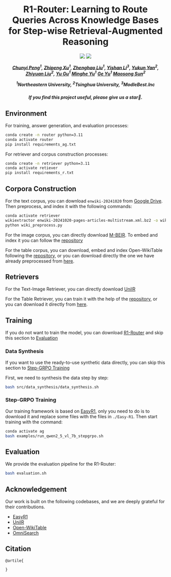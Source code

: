 <div align="center">

<h1> R1-Router: Learning to Route Queries Across Knowledge Bases for Step-wise Retrieval-Augmented Reasoning </h1>


<h5 align="center"> 

<a href='https://arxiv.org/abs/'><img src='https://img.shields.io/badge/Paper-Arxiv-red'></a>
<a href='https://huggingface.co/hmhm1229/R1-Router'><img src='https://img.shields.io/badge/%F0%9F%A4%97%20Hugging%20Face-Models-blue'>

[Chunyi Peng]()<sup>1</sup>,
[Zhipeng Xu]()<sup>1</sup>,
[Zhenghao Liu](https://edwardzh.github.io/)<sup>1</sup>,
[Yishan Li]()<sup>3</sup>,
[Yukun Yan]()<sup>2</sup>,
[Zhiyuan Liu]()<sup>2</sup>,
[Yu Gu]()<sup>1</sup>
[Minghe Yu]()<sup>1</sup>
[Ge Yu]()<sup>1</sup>
[Maosong Sun]()<sup>2</sup>

<sup>1</sup>Northeastern University, <sup>2</sup>Tsinghua University, <sup>3</sup>ModleBest.Inc

<h5 align="center"> If you find this project useful, please give us a star🌟.
</h5>
</div>

## Environment
For training, answer generation, and evaluation processes:
```bash
conda create -n router python=3.11
conda activate router
pip install requirements_ag.txt
```
For retriever and corpus construction processes:
```bash
conda create -n retriever python=3.11
conda activate retiever
pip install requirements_r.txt
```

## Corpora Construction
For the text corpus, you can download `enwiki-20241020` from [Google Drive](https://). Then preprocess, and index it with the following commands:
```bash
conda activate retriever
wikiextractor enwiki-20241020-pages-articles-multistream.xml.bz2 -o wiki_extracted
python wiki_preprocess.py
```
For the image corpus, you can directly download [M-BEIR](https://huggingface.co/datasets/TIGER-Lab/M-BEIR). To embed and index it you can follow the [repository](https://github.com/TIGER-AI-Lab/UniIR)

For the table corpus, you can download, embed and index Open-WikiTable following the [repository](https://github.com/sean0042/Open_WikiTable), or you can download directly the one we have already preprocessed from [here](https://huggingface.co/hmhm1229/table-retriever). 

## Retrievers
For the Text-Image Retriever, you can directly download [UniIR](https://huggingface.co/TIGER-Lab/UniIR)

For the Table Retriever, you can train it with the help of the [repository](https://github.com/sean0042/Open_WikiTable), or you can download it directly from [here](https://huggingface.co/hmhm1229/table-retriever). 

## Training
If you do not want to train the model, you can download [R1-Router](https://huggingface.co/hmhm1229/R1-Router) and skip this section to [Evaluation](#evaluation)
### Data Synthesis
If you want to use the ready-to-use synthetic data directly, you can skip this section to [Step-GRPO Training](#step-grpo-training)

First, we need to synthesis the data step by step:
```bash
bash src/data_synthesis/data_synthesis.sh
```
### Step-GRPO Training
Our training framework is based on [EasyR1](https://github.com/hiyouga/EasyR1), only you need to do is to download it and replace some files with the files in `./Easy-R1`.
Then start training with the command:
```bash
conda activate ag
bash examples/run_qwen2_5_vl_7b_stepgrpo.sh
```
## Evaluation
We provide the evaluation pipeline for the R1-Router:
```bash
bash evaluation.sh
```

## Acknowledgement 
Our work is built on the following codebases, and we are deeply grateful for their contributions.
- [EasyR1](https://github.com/hiyouga/EasyR1)
- [UniIR](https://huggingface.co/TIGER-Lab/UniIR)
- [Open-WikiTable](https://github.com/sean0042/Open_WikiTable)
- [OmniSearch](https://github.com/Alibaba-NLP/OmniSearch)

## Citation
```
@artile{
  
}
```